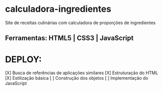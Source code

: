# calculadora-ingredientes

 Site de receitas culinárias com calculadora de proporções de ingredientes

## Ferramentas: HTML5 | CSS3 | JavaScript

# DEPLOY:

[X] Busca de referências de aplicações similares
[X] Estruturação do HTML
[X] Estilização básica
[ ] Construção dos objetos
[ ] Implementação do JavaScript
